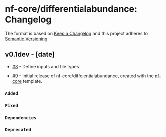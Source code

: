 # nf-core/differentialabundance: Changelog

The format is based on [Keep a Changelog](https://keepachangelog.com/en/1.0.0/)
and this project adheres to [Semantic Versioning](https://semver.org/spec/v2.0.0.html).

## v0.1dev - [date]

 - [#3](https://github.com/nf-core/differentialabundance/issues/3) - Define inputs and file types

 - [#9](https://github.com/nf-core/differentialabundance/issues/9) - Initial release of nf-core/differentialabundance, created with the [nf-core](https://nf-co.re/) template.

### `Added`

### `Fixed`

### `Dependencies`

### `Deprecated`
